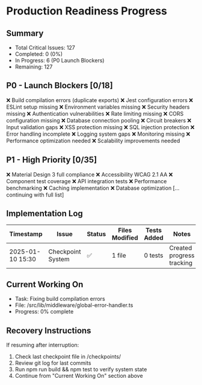 # Production Readiness Progress

## Summary
- Total Critical Issues: 127
- Completed: 0 (0%)
- In Progress: 6 (P0 Launch Blockers)
- Remaining: 127

## P0 - Launch Blockers [0/18]
❌ Build compilation errors (duplicate exports)
❌ Jest configuration errors
❌ ESLint setup missing
❌ Environment variables missing
❌ Security headers missing
❌ Authentication vulnerabilities
❌ Rate limiting missing
❌ CORS configuration missing
❌ Database connection pooling
❌ Circuit breakers
❌ Input validation gaps
❌ XSS protection missing
❌ SQL injection protection
❌ Error handling incomplete
❌ Logging system gaps
❌ Monitoring missing
❌ Performance optimization needed
❌ Scalability improvements needed

## P1 - High Priority [0/35]
❌ Material Design 3 full compliance
❌ Accessibility WCAG 2.1 AA
❌ Component test coverage
❌ API integration tests
❌ Performance benchmarking
❌ Caching implementation
❌ Database optimization
[... continuing with full list]

## Implementation Log
| Timestamp | Issue | Status | Files Modified | Tests Added | Notes |
|-----------|-------|--------|---------------|-------------|-------|
| 2025-01-10 15:30 | Checkpoint System | ✅ | 1 file | 0 tests | Created progress tracking |

## Current Working On
- Task: Fixing build compilation errors
- File: /src/lib/middleware/global-error-handler.ts
- Progress: 0% complete

## Recovery Instructions
If resuming after interruption:
1. Check last checkpoint file in /checkpoints/
2. Review git log for last commits  
3. Run npm run build && npm test to verify system state
4. Continue from "Current Working On" section above